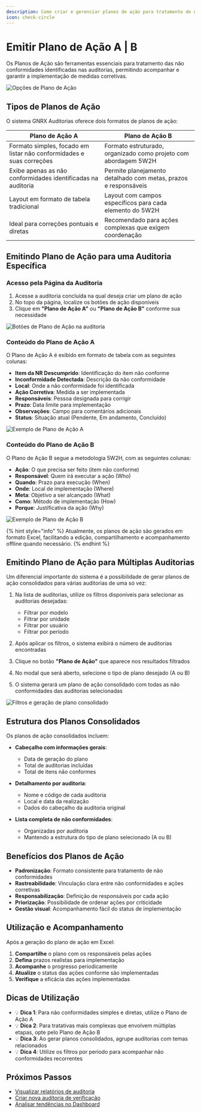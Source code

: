 ```yaml
---
description: Como criar e gerenciar planos de ação para tratamento de não conformidades
icon: check-circle
---
```


# Emitir Plano de Ação A | B

Os Planos de Ação são ferramentas essenciais para tratamento das não conformidades identificadas nas auditorias, permitindo acompanhar e garantir a implementação de medidas corretivas.

![Opções de Plano de Ação](/auditorias/assets/opcoes-plano-acao.png)

## Tipos de Planos de Ação

O sistema GNRX Auditorias oferece dois formatos de planos de ação:

| Plano de Ação A | Plano de Ação B |
|-----------------|-----------------|
| Formato simples, focado em listar não conformidades e suas correções | Formato estruturado, organizado como projeto com abordagem 5W2H |
| Exibe apenas as não conformidades identificadas na auditoria | Permite planejamento detalhado com metas, prazos e responsáveis |
| Layout em formato de tabela tradicional | Layout com campos específicos para cada elemento do 5W2H |
| Ideal para correções pontuais e diretas | Recomendado para ações complexas que exigem coordenação |

## Emitindo Plano de Ação para uma Auditoria Específica

### Acesso pela Página da Auditoria

1. Acesse a auditoria concluída na qual deseja criar um plano de ação
2. No topo da página, localize os botões de ação disponíveis
3. Clique em **"Plano de Ação A"** ou **"Plano de Ação B"** conforme sua necessidade

![Botões de Plano de Ação na auditoria](/auditorias/assets/botoes-plano-acao.png)

### Conteúdo do Plano de Ação A

O Plano de Ação A é exibido em formato de tabela com as seguintes colunas:

- **Item da NR Descumprido**: Identificação do item não conforme
- **Inconformidade Detectada**: Descrição da não conformidade
- **Local**: Onde a não conformidade foi identificada
- **Ação Corretiva**: Medida a ser implementada
- **Responsáveis**: Pessoa designada para corrigir
- **Prazo**: Data limite para implementação
- **Observações**: Campo para comentários adicionais
- **Status**: Situação atual (Pendente, Em andamento, Concluído)

![Exemplo de Plano de Ação A](/auditorias/assets/plano-acao-a.png)

### Conteúdo do Plano de Ação B

O Plano de Ação B segue a metodologia 5W2H, com as seguintes colunas:

- **Ação**: O que precisa ser feito (item não conforme)
- **Responsável**: Quem irá executar a ação (Who)
- **Quando**: Prazo para execução (When)
- **Onde**: Local de implementação (Where)
- **Meta**: Objetivo a ser alcançado (What)
- **Como**: Método de implementação (How)
- **Porque**: Justificativa da ação (Why)

![Exemplo de Plano de Ação B](/auditorias/assets/plano-acao-b.png)

{% hint style="info" %}
Atualmente, os planos de ação são gerados em formato Excel, facilitando a edição, compartilhamento e acompanhamento offline quando necessário.
{% endhint %}

## Emitindo Plano de Ação para Múltiplas Auditorias

Um diferencial importante do sistema é a possibilidade de gerar planos de ação consolidados para várias auditorias de uma só vez:

1. Na lista de auditorias, utilize os filtros disponíveis para selecionar as auditorias desejadas:
   - Filtrar por modelo
   - Filtrar por unidade
   - Filtrar por usuário
   - Filtrar por período

2. Após aplicar os filtros, o sistema exibirá o número de auditorias encontradas

3. Clique no botão **"Plano de Ação"** que aparece nos resultados filtrados

4. No modal que será aberto, selecione o tipo de plano desejado (A ou B)

5. O sistema gerará um plano de ação consolidado com todas as não conformidades das auditorias selecionadas

![Filtros e geração de plano consolidado](/auditorias/assets/filtros-plano-consolidado.png)

## Estrutura dos Planos Consolidados

Os planos de ação consolidados incluem:

- **Cabeçalho com informações gerais**:
  - Data de geração do plano
  - Total de auditorias incluídas
  - Total de itens não conformes

- **Detalhamento por auditoria**:
  - Nome e código de cada auditoria
  - Local e data da realização
  - Dados do cabeçalho da auditoria original

- **Lista completa de não conformidades**:
  - Organizadas por auditoria
  - Mantendo a estrutura do tipo de plano selecionado (A ou B)

## Benefícios dos Planos de Ação

- **Padronização**: Formato consistente para tratamento de não conformidades
- **Rastreabilidade**: Vinculação clara entre não conformidades e ações corretivas
- **Responsabilização**: Definição de responsáveis por cada ação
- **Priorização**: Possibilidade de ordenar ações por criticidade
- **Gestão visual**: Acompanhamento fácil do status de implementação

## Utilização e Acompanhamento

Após a geração do plano de ação em Excel:

1. **Compartilhe** o plano com os responsáveis pelas ações
2. **Defina** prazos realistas para implementação
3. **Acompanhe** o progresso periodicamente
4. **Atualize** o status das ações conforme são implementadas
5. **Verifique** a eficácia das ações implementadas

## Dicas de Utilização

- 💡 **Dica 1**: Para não conformidades simples e diretas, utilize o Plano de Ação A
- 💡 **Dica 2**: Para tratativas mais complexas que envolvem múltiplas etapas, opte pelo Plano de Ação B
- 💡 **Dica 3**: Ao gerar planos consolidados, agrupe auditorias com temas relacionados
- 💡 **Dica 4**: Utilize os filtros por período para acompanhar não conformidades recorrentes

## Próximos Passos

- [Visualizar relatórios de auditoria](/auditorias/web/relatorio-auditoria.md)
- [Criar nova auditoria de verificação](/auditorias/web/criar-auditoria.md)
- [Analisar tendências no Dashboard](/auditorias/web/painel.md)